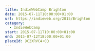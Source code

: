 ```yaml
---
title: IndieWebCamp Brighton
date: 2015-07-11T10:00:00+01:00
url: https://indieweb.org/2015/Brighton
category:
  - IndieWebCamp
start: 2015-07-11T10:00:00+01:00
end: 2015-07-12T18:00:00+01:00
placeId: 9C2XRVC4+CQ
---
```

